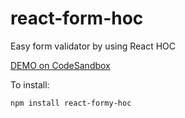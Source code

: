# react-form-hoc

Easy form validator by using React HOC

[DEMO on CodeSandbox](https://codesandbox.io/s/react-hoc-form-pce5c)

To install:
```sh
npm install react-formy-hoc
```

